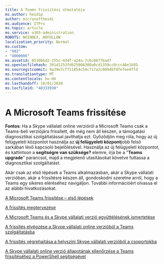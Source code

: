 ```yaml
---
title: A Teams frissítési útmutatója
ms.author: heidip
author: microsoftheidi
ms.audience: ITPro
ms.topic: article
ms.service: o365-administration
ROBOTS: NOINDEX, NOFOLLOW
localization_priority: Normal
ms.custom:
- "982"
- "4000006"
ms.assetid: 0530bbd2-255c-434f-a24a-7c6c0877bad7
ms.openlocfilehash: 391d1253fd625004308a0cd1359cc0ccc46e1b95
ms.sourcegitcommit: 9a39e7cff11854c54c717a2c0094bfdfefee4ffd
ms.translationtype: MT
ms.contentlocale: hu-HU
ms.lasthandoff: 10/01/2020
ms.locfileid: "48333930"
---
```

# <a name="microsoft-teams-upgrade"></a>A Microsoft Teams frissítése

**Fontos**: Ha a Skype vállalati online verzióról a Microsoft Teams csak a Teams-beli verziójára frissített, de még nem áll készen, a támogatási diagnosztikai szolgáltatással javíthatja ezt. Győződjön meg róla, hogy az új felügyeleti központot használja az **új felügyeleti központ**jobb felső sarkában lévő kapcsoló bejelölésével. Használja az új felügyeleti központot, és kattintson a **segítségre van szüksége?** elemre, írja be a "**Teams upgrade**" parancsot, majd a megjelenő utasításokat követve futtassa a diagnosztikai szolgáltatást.

Akár csak az első lépések a Teams alkalmazásban, akár a Skype vállalati verzióban, akár a frissítésre készen áll, gondoskodni szeretne arról, hogy a Teams egy sikeres eléréséhez navigáljon. További információért olvassa el az alábbi hivatkozásokat.

[A Microsoft Teams frissítése – első lépések](https://docs.microsoft.com/MicrosoftTeams/upgrade-start-here)

[A frissítés megtervezése](https://docs.microsoft.com/MicrosoftTeams/upgrade-plan-journey)

[A Microsoft Teams és a Skype vállalati verzió együttélésének ismertetése](https://docs.microsoft.com/MicrosoftTeams/teams-and-skypeforbusiness-coexistence-and-interoperability)

[A frissítés elvégzése a Skype vállalati online verzióból a Teams szolgáltatásba](https://docs.microsoft.com/MicrosoftTeams/upgrade-to-teams-execute-skypeforbusinessonline)

[A frissítés végrehajtása a helyszíni Skype vállalati verzióból a csoportokba](https://docs.microsoft.com/MicrosoftTeams/upgrade-to-teams-execute-skypeforbusinesshybridonprem)
 
[A Skype vállalati online verzió állapotának ellenőrzése a Teams frissítéséhez a PowerShell segítségével](https://docs.microsoft.com/powershell/module/skype/get-csteamsupgradestatus?view=skype-ps)